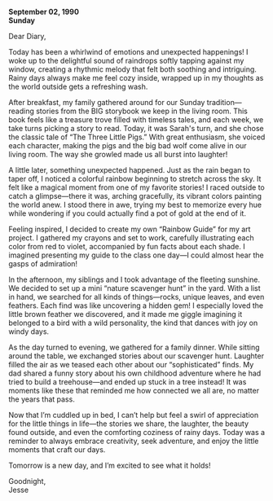 
**September 02, 1990**  
**Sunday**

Dear Diary,

Today has been a whirlwind of emotions and unexpected happenings! I woke up to the delightful sound of raindrops softly tapping against my window, creating a rhythmic melody that felt both soothing and intriguing. Rainy days always make me feel cozy inside, wrapped up in my thoughts as the world outside gets a refreshing wash.

After breakfast, my family gathered around for our Sunday tradition—reading stories from the BIG storybook we keep in the living room. This book feels like a treasure trove filled with timeless tales, and each week, we take turns picking a story to read. Today, it was Sarah's turn, and she chose the classic tale of “The Three Little Pigs.” With great enthusiasm, she voiced each character, making the pigs and the big bad wolf come alive in our living room. The way she growled made us all burst into laughter!

A little later, something unexpected happened. Just as the rain began to taper off, I noticed a colorful rainbow beginning to stretch across the sky. It felt like a magical moment from one of my favorite stories! I raced outside to catch a glimpse—there it was, arching gracefully, its vibrant colors painting the world anew. I stood there in awe, trying my best to memorize every hue while wondering if you could actually find a pot of gold at the end of it. 

Feeling inspired, I decided to create my own “Rainbow Guide” for my art project. I gathered my crayons and set to work, carefully illustrating each color from red to violet, accompanied by fun facts about each shade. I imagined presenting my guide to the class one day—I could almost hear the gasps of admiration! 

In the afternoon, my siblings and I took advantage of the fleeting sunshine. We decided to set up a mini “nature scavenger hunt” in the yard. With a list in hand, we searched for all kinds of things—rocks, unique leaves, and even feathers. Each find was like uncovering a hidden gem! I especially loved the little brown feather we discovered, and it made me giggle imagining it belonged to a bird with a wild personality, the kind that dances with joy on windy days.

As the day turned to evening, we gathered for a family dinner. While sitting around the table, we exchanged stories about our scavenger hunt. Laughter filled the air as we teased each other about our “sophisticated” finds. My dad shared a funny story about his own childhood adventure where he had tried to build a treehouse—and ended up stuck in a tree instead! It was moments like these that reminded me how connected we all are, no matter the years that pass.

Now that I’m cuddled up in bed, I can’t help but feel a swirl of appreciation for the little things in life—the stories we share, the laughter, the beauty found outside, and even the comforting coziness of rainy days. Today was a reminder to always embrace creativity, seek adventure, and enjoy the little moments that craft our days.

Tomorrow is a new day, and I’m excited to see what it holds!

Goodnight,  
Jesse
